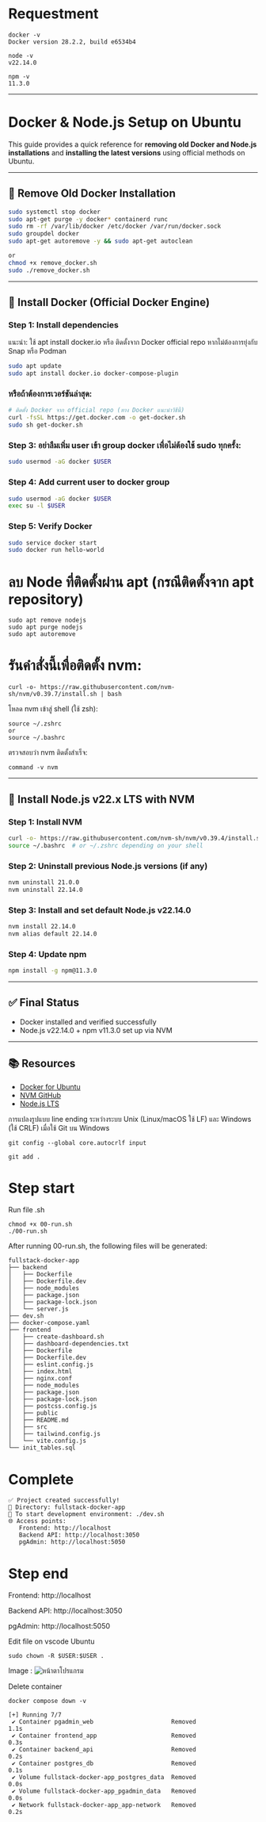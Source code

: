 # Requestment
```
docker -v
Docker version 28.2.2, build e6534b4

node -v
v22.14.0

npm -v
11.3.0
```
---

# Docker & Node.js Setup on Ubuntu

This guide provides a quick reference for **removing old Docker and Node.js installations** and **installing the latest versions** using official methods on Ubuntu.

---

## 🔄 Remove Old Docker Installation

```bash
sudo systemctl stop docker
sudo apt-get purge -y docker* containerd runc
sudo rm -rf /var/lib/docker /etc/docker /var/run/docker.sock
sudo groupdel docker
sudo apt-get autoremove -y && sudo apt-get autoclean

or
chmod +x remove_docker.sh
sudo ./remove_docker.sh
```

---

## 🐳 Install Docker (Official Docker Engine)

### Step 1: Install dependencies
แนะนำ: ใช้ apt install docker.io หรือ ติดตั้งจาก Docker official repo
หากไม่ต้องการยุ่งกับ Snap หรือ Podman
```bash
sudo apt update
sudo apt install docker.io docker-compose-plugin
```

### หรือถ้าต้องการเวอร์ชันล่าสุด:
```bash
# ติดตั้ง Docker จาก official repo (ทาง Docker แนะนำวิธีนี้)
curl -fsSL https://get.docker.com -o get-docker.sh
sudo sh get-docker.sh
```

### Step 3: อย่าลืมเพิ่ม user เข้า group docker เพื่อไม่ต้องใช้ sudo ทุกครั้ง:
```bash
sudo usermod -aG docker $USER
```

### Step 4: Add current user to docker group
```bash
sudo usermod -aG docker $USER
exec su -l $USER
```

### Step 5: Verify Docker
```bash
sudo service docker start
sudo docker run hello-world

```

# ลบ Node ที่ติดตั้งผ่าน apt (กรณีติดตั้งจาก apt repository)
```
sudo apt remove nodejs
sudo apt purge nodejs
sudo apt autoremove
```

# รันคำสั่งนี้เพื่อติดตั้ง nvm:
```
curl -o- https://raw.githubusercontent.com/nvm-sh/nvm/v0.39.7/install.sh | bash
```
โหลด nvm เข้าสู่ shell (ใช้ zsh):
```
source ~/.zshrc
or
source ~/.bashrc
```
ตรวจสอบว่า nvm ติดตั้งสำเร็จ:
```
command -v nvm
```

---

## 🚀 Install Node.js v22.x LTS with NVM

### Step 1: Install NVM
```bash
curl -o- https://raw.githubusercontent.com/nvm-sh/nvm/v0.39.4/install.sh | bash
source ~/.bashrc  # or ~/.zshrc depending on your shell
```

### Step 2: Uninstall previous Node.js versions (if any)
```bash
nvm uninstall 21.0.0
nvm uninstall 22.14.0
```

### Step 3: Install and set default Node.js v22.14.0
```bash
nvm install 22.14.0
nvm alias default 22.14.0
```

### Step 4: Update npm
```bash
npm install -g npm@11.3.0
```

---

## ✅ Final Status
- Docker installed and verified successfully
- Node.js v22.14.0 + npm v11.3.0 set up via NVM

---

## 📚 Resources
- [Docker for Ubuntu](https://docs.docker.com/engine/install/ubuntu/)
- [NVM GitHub](https://github.com/nvm-sh/nvm)
- [Node.js LTS](https://nodejs.org/en/about/releases)


การแปลงรูปแบบ line ending ระหว่างระบบ Unix (Linux/macOS ใช้ LF) และ Windows (ใช้ CRLF) เมื่อใช้ Git บน Windows
```
git config --global core.autocrlf input

git add .
```

# Step start
Run file .sh
```
chmod +x 00-run.sh
./00-run.sh
```
After running 00-run.sh, the following files will be generated:
```
fullstack-docker-app
├── backend
│   ├── Dockerfile
│   ├── Dockerfile.dev
│   ├── node_modules
│   ├── package.json
│   ├── package-lock.json
│   └── server.js
├── dev.sh
├── docker-compose.yaml
├── frontend
│   ├── create-dashboard.sh
│   ├── dashboard-dependencies.txt
│   ├── Dockerfile
│   ├── Dockerfile.dev
│   ├── eslint.config.js
│   ├── index.html
│   ├── nginx.conf
│   ├── node_modules
│   ├── package.json
│   ├── package-lock.json
│   ├── postcss.config.js
│   ├── public
│   ├── README.md
│   ├── src
│   ├── tailwind.config.js
│   └── vite.config.js
└── init_tables.sql
```
# Complete 
```
✅ Project created successfully!
📁 Directory: fullstack-docker-app
🚀 To start development environment: ./dev.sh
🌐 Access points:
   Frontend: http://localhost
   Backend API: http://localhost:3050
   pgAdmin: http://localhost:5050
```
# Step end
Frontend: http://localhost

Backend API: http://localhost:3050

pgAdmin: http://localhost:5050

Edit file on vscode Ubuntu
```
sudo chown -R $USER:$USER .
```
Image : 
![หน้าตาโปรแกรม](Screenshot.png)

Delete container
```
docker compose down -v

[+] Running 7/7
 ✔ Container pgadmin_web                      Removed                                                                                                  1.1s
 ✔ Container frontend_app                     Removed                                                                                                  0.3s
 ✔ Container backend_api                      Removed                                                                                                  0.2s
 ✔ Container postgres_db                      Removed                                                                                                  0.1s
 ✔ Volume fullstack-docker-app_postgres_data  Removed                                                                                                  0.0s
 ✔ Volume fullstack-docker-app_pgadmin_data   Removed                                                                                                  0.0s
 ✔ Network fullstack-docker-app_app-network   Removed                                                                                                  0.2s
```
